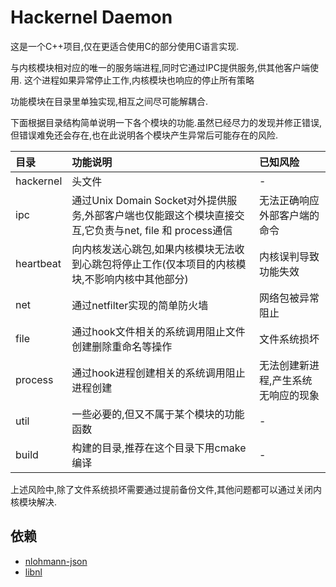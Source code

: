 # Hackernel Daemon

这是一个C++项目,仅在更适合使用C的部分使用C语言实现.

与内核模块相对应的唯一的服务端进程,同时它通过IPC提供服务,供其他客户端使用.
这个进程如果异常停止工作,内核模块也响应的停止所有策略

功能模块在目录里单独实现,相互之间尽可能解耦合.

下面根据目录结构简单说明一下各个模块的功能.虽然已经尽力的发现并修正错误,但错误难免还会存在,也在此说明各个模块产生异常后可能存在的风险.

|目录|功能说明|已知风险|
|:-|:-|:-|
|hackernel|头文件|-|
|ipc|通过Unix Domain Socket对外提供服务,外部客户端也仅能跟这个模块直接交互,它负责与net, file 和 process通信|无法正确响应外部客户端的命令|
|heartbeat|向内核发送心跳包,如果内核模块无法收到心跳包将停止工作(仅本项目的内核模块,不影响内核中其他部分)|内核误判导致功能失效|
|net|通过netfilter实现的简单防火墙|网络包被异常阻止|
|file|通过hook文件相关的系统调用阻止文件创建删除重命名等操作|文件系统损坏|
|process|通过hook进程创建相关的系统调用阻止进程创建|无法创建新进程,产生系统无响应的现象|
|util|一些必要的,但又不属于某个模块的功能函数|-|
|build|构建的目录,推荐在这个目录下用cmake编译|-|

上述风险中,除了文件系统损坏需要通过提前备份文件,其他问题都可以通过关闭内核模块解决.

## 依赖

* [nlohmann-json](https://github.com/nlohmann/json)
* [libnl](https://www.infradead.org/~tgr/libnl/doc/api/index.html#main_intro)
